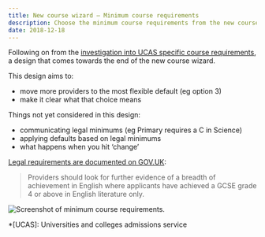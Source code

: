 ```yaml
---
title: New course wizard – Minimum course requirements
description: Choose the minimum course requirements from the new course wizard
date: 2018-12-18
---
```


Following on from the [investigation into UCAS specific course requirements](/publish-teacher-training-courses/specific-requirements), a design that comes towards the end of the new course wizard.

This design aims to:

- move more providers to the most flexible default (eg option 3)
- make it clear what that choice means

Things not yet considered in this design:

- communicating legal minimums (eg Primary requires a C in Science)
- applying defaults based on legal minimums
- what happens when you hit ‘change’

[Legal requirements are documented on GOV.UK](https://www.gov.uk/government/publications/initial-teacher-training-criteria/initial-teacher-training-itt-criteria-and-supporting-advice#c11-gcse-standard-equivalent):

> Providers should look for further evidence of a breadth of achievement in English where applicants have achieved a GCSE grade 4 or above in English literature only.

![Screenshot of minimum course requirements.](minimum-course-requirements.png "Minimum course requirements")

*[UCAS]: Universities and colleges admissions service
